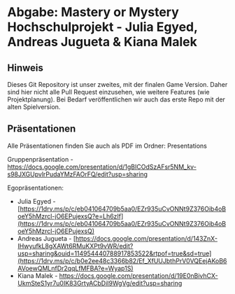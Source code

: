 # Abgabe: Mastery or Mystery Hochschulprojekt - Julia Egyed, Andreas Jugueta & Kiana Malek

## Hinweis
Dieses Git Repository ist unser zweites, mit der finalen Game Version.
Daher sind hier nicht alle Pull Request einzusehen, wie weitere Features (wie Projektplanung). Bei Bedarf veröffentlichen wir auch das erste Repo mit der alten Spielversion.

## Präsentationen
Alle Präsentationen finden Sie auch als PDF im Ordner: Presentations

Gruppenpräsentation - https://docs.google.com/presentation/d/1gBICOdSzAFsr5NM_kv-s98JXGUpvlrPudaYMzFAOrFQ/edit?usp=sharing

Egopräsentationen:
- Julia Egyed - [https://1drv.ms/p/c/eb041064709b5aa0/EZr935uCvONNt9Z376Oib4oBoeY5hMzrcl-jO6EPujexsQ?e=Lh6zIf](https://1drv.ms/p/c/eb041064709b5aa0/EZr935uCvONNt9Z376Oib4oBoeY5hMzrcl-jO6EPujexsQ)
- Andreas Jugueta - [https://docs.google.com/presentation/d/143ZnX-IHwyufkL8gXAWt6RMuKXPt9vWR/edit?usp=sharing&ouid=114954440788917853522&rtpof=true&sd=true](https://1drv.ms/p/c/b0e2ee48c3366b82/Ef_XfUUJbthPrV0VQEejAKoB6AVoewQMLnfDr2qqLfMFBA?e=Wyap1S)
- Kiana Malek - https://docs.google.com/presentation/d/19E0nBivhCX-UkmSteS1yr7u0IK83GrtyACbDiI9WgVg/edit?usp=sharing
